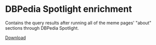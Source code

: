 # DBPedia Spotlight enrichment
Contains the query results after running all of the meme pages' "about" sections through DBPedia Spotlight.

[Download](https://owncloud.ut.ee/owncloud/index.php/s/iMM8crN4AKSpFZZ)
